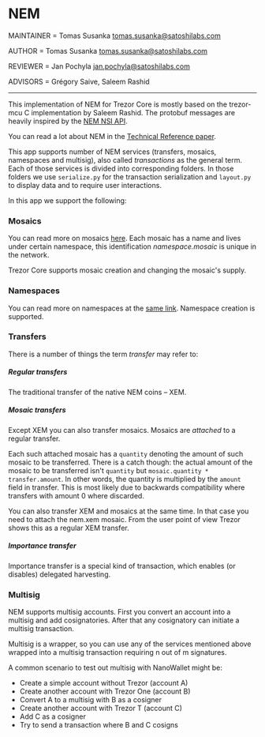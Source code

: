 # NEM

MAINTAINER = Tomas Susanka <tomas.susanka@satoshilabs.com>

AUTHOR = Tomas Susanka <tomas.susanka@satoshilabs.com>

REVIEWER = Jan Pochyla <jan.pochyla@satoshilabs.com>

ADVISORS = Grégory Saive, Saleem Rashid

-----

This implementation of NEM for Trezor Core is mostly based on the trezor-mcu C implementation by Saleem Rashid. The protobuf messages are heavily inspired by the [NEM NSI API](https://nemproject.github.io/).

You can read a lot about NEM in the [Technical Reference paper](https://nem.io/wp-content/themes/nem/files/NEM_techRef.pdf).

This app supports number of NEM services (transfers, mosaics, namespaces and multisig), also called _transactions_ as the general term. Each of those services is divided into corresponding folders. In those folders we use `serialize.py` for the transaction serialization and `layout.py` to display data and to require user interactions.

In this app we support the following:

### Mosaics

You can read more on mosaics [here](https://blog.nem.io/mosaics-and-namespaces-2/). Each mosaic has a name and lives under certain namespace, this identification _namespace.mosaic_ is unique in the network.

Trezor Core supports mosaic creation and changing the mosaic's supply.

### Namespaces

You can read more on namespaces at the [same link](https://blog.nem.io/mosaics-and-namespaces-2/). Namespace creation is supported.

### Transfers

There is a number of things the term _transfer_ may refer to:

##### Regular transfers

The traditional transfer of the native NEM coins – XEM.

##### Mosaic transfers

Except XEM you can also transfer mosaics. Mosaics are _attached_ to a regular transfer.

Each such attached mosaic has a `quantity` denoting the amount of such mosaic to be transferred. There is a catch though: the actual amount of the mosaic to be transferred isn't `quantity` but `mosaic.quantity * transfer.amount`. In other words, the quantity is multiplied by the `amount` field in transfer. This is most likely due to backwards compatibility where transfers with amount 0 where discarded.

You can also transfer XEM and mosaics at the same time. In that case you need to attach the nem.xem mosaic. From the user point of view Trezor shows this as a regular XEM transfer.

##### Importance transfer

Importance transfer is a special kind of transaction, which enables (or disables) delegated harvesting.

### Multisig

NEM supports multisig accounts. First you convert an account into a multisig and add cosignatories. After that any cosignatory can initiate a multisig transaction.

Multisig is a wrapper, so you can use any of the services mentioned above wrapped into a multisig transaction requiring n out of m signatures.

A common scenario to test out multisig with NanoWallet might be:

- Create a simple account without Trezor (account A)
- Create another account with Trezor One (account B)
- Convert A to a multisig with B as a cosigner
- Create another account with Trezor T (account C)
- Add C as a cosigner
- Try to send a transaction where B and C cosigns
